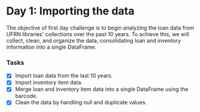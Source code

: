 # Day 1: Importing the data

The objective of first day challenge is to begin analyzing the loan data from UFRN libraries' collections over the past 10 years. To achieve this, we will collect, clean, and organize the data, consolidating loan and inventory information into a single DataFrame.


### Tasks
- [x] Import loan data from the last 10 years.
- [x] Import inventory item data.
- [x] Merge loan and inventory item data into a single DataFrame using the barcode.
- [x] Clean the data by handling null and duplicate values.
